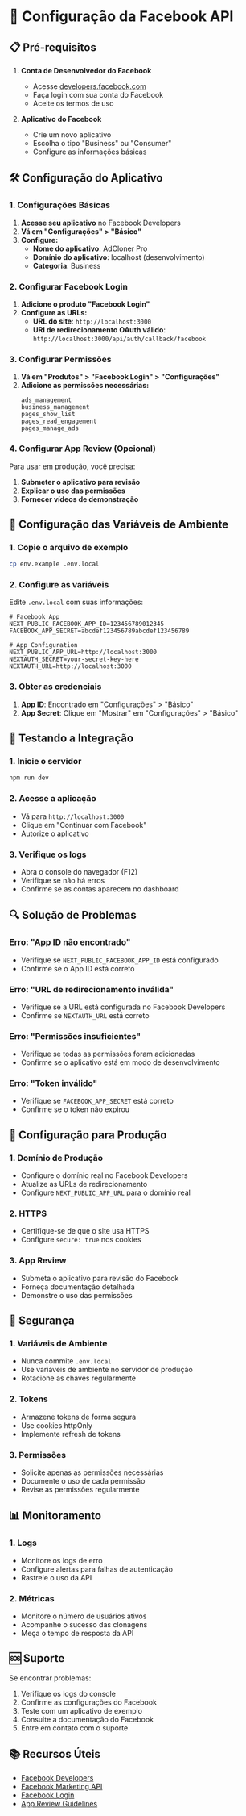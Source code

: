 # 🔧 Configuração da Facebook API

## 📋 Pré-requisitos

1. **Conta de Desenvolvedor do Facebook**
   - Acesse [developers.facebook.com](https://developers.facebook.com)
   - Faça login com sua conta do Facebook
   - Aceite os termos de uso

2. **Aplicativo do Facebook**
   - Crie um novo aplicativo
   - Escolha o tipo "Business" ou "Consumer"
   - Configure as informações básicas

## 🛠️ Configuração do Aplicativo

### 1. Configurações Básicas

1. **Acesse seu aplicativo** no Facebook Developers
2. **Vá em "Configurações" > "Básico"**
3. **Configure:**
   - **Nome do aplicativo**: AdCloner Pro
   - **Domínio do aplicativo**: localhost (desenvolvimento)
   - **Categoria**: Business

### 2. Configurar Facebook Login

1. **Adicione o produto "Facebook Login"**
2. **Configure as URLs:**
   - **URL do site**: `http://localhost:3000`
   - **URI de redirecionamento OAuth válido**: `http://localhost:3000/api/auth/callback/facebook`

### 3. Configurar Permissões

1. **Vá em "Produtos" > "Facebook Login" > "Configurações"**
2. **Adicione as permissões necessárias:**
   ```
   ads_management
   business_management
   pages_show_list
   pages_read_engagement
   pages_manage_ads
   ```

### 4. Configurar App Review (Opcional)

Para usar em produção, você precisa:
1. **Submeter o aplicativo para revisão**
2. **Explicar o uso das permissões**
3. **Fornecer vídeos de demonstração**

## 🔑 Configuração das Variáveis de Ambiente

### 1. Copie o arquivo de exemplo
```bash
cp env.example .env.local
```

### 2. Configure as variáveis

Edite `.env.local` com suas informações:

```env
# Facebook App
NEXT_PUBLIC_FACEBOOK_APP_ID=123456789012345
FACEBOOK_APP_SECRET=abcdef123456789abcdef123456789

# App Configuration
NEXT_PUBLIC_APP_URL=http://localhost:3000
NEXTAUTH_SECRET=your-secret-key-here
NEXTAUTH_URL=http://localhost:3000
```

### 3. Obter as credenciais

1. **App ID**: Encontrado em "Configurações" > "Básico"
2. **App Secret**: Clique em "Mostrar" em "Configurações" > "Básico"

## 🚀 Testando a Integração

### 1. Inicie o servidor
```bash
npm run dev
```

### 2. Acesse a aplicação
- Vá para `http://localhost:3000`
- Clique em "Continuar com Facebook"
- Autorize o aplicativo

### 3. Verifique os logs
- Abra o console do navegador (F12)
- Verifique se não há erros
- Confirme se as contas aparecem no dashboard

## 🔍 Solução de Problemas

### Erro: "App ID não encontrado"
- Verifique se `NEXT_PUBLIC_FACEBOOK_APP_ID` está configurado
- Confirme se o App ID está correto

### Erro: "URL de redirecionamento inválida"
- Verifique se a URL está configurada no Facebook Developers
- Confirme se `NEXTAUTH_URL` está correto

### Erro: "Permissões insuficientes"
- Verifique se todas as permissões foram adicionadas
- Confirme se o aplicativo está em modo de desenvolvimento

### Erro: "Token inválido"
- Verifique se `FACEBOOK_APP_SECRET` está correto
- Confirme se o token não expirou

## 📱 Configuração para Produção

### 1. Domínio de Produção
- Configure o domínio real no Facebook Developers
- Atualize as URLs de redirecionamento
- Configure `NEXT_PUBLIC_APP_URL` para o domínio real

### 2. HTTPS
- Certifique-se de que o site usa HTTPS
- Configure `secure: true` nos cookies

### 3. App Review
- Submeta o aplicativo para revisão do Facebook
- Forneça documentação detalhada
- Demonstre o uso das permissões

## 🔐 Segurança

### 1. Variáveis de Ambiente
- Nunca commite `.env.local`
- Use variáveis de ambiente no servidor de produção
- Rotacione as chaves regularmente

### 2. Tokens
- Armazene tokens de forma segura
- Use cookies httpOnly
- Implemente refresh de tokens

### 3. Permissões
- Solicite apenas as permissões necessárias
- Documente o uso de cada permissão
- Revise as permissões regularmente

## 📊 Monitoramento

### 1. Logs
- Monitore os logs de erro
- Configure alertas para falhas de autenticação
- Rastreie o uso da API

### 2. Métricas
- Monitore o número de usuários ativos
- Acompanhe o sucesso das clonagens
- Meça o tempo de resposta da API

## 🆘 Suporte

Se encontrar problemas:
1. Verifique os logs do console
2. Confirme as configurações do Facebook
3. Teste com um aplicativo de exemplo
4. Consulte a documentação do Facebook
5. Entre em contato com o suporte

## 📚 Recursos Úteis

- [Facebook Developers](https://developers.facebook.com)
- [Facebook Marketing API](https://developers.facebook.com/docs/marketing-api)
- [Facebook Login](https://developers.facebook.com/docs/facebook-login)
- [App Review Guidelines](https://developers.facebook.com/docs/app-review) 